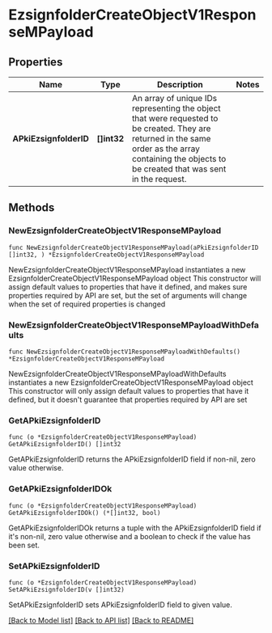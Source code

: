 # EzsignfolderCreateObjectV1ResponseMPayload

## Properties

Name | Type | Description | Notes
------------ | ------------- | ------------- | -------------
**APkiEzsignfolderID** | **[]int32** | An array of unique IDs representing the object that were requested to be created.  They are returned in the same order as the array containing the objects to be created that was sent in the request. | 

## Methods

### NewEzsignfolderCreateObjectV1ResponseMPayload

`func NewEzsignfolderCreateObjectV1ResponseMPayload(aPkiEzsignfolderID []int32, ) *EzsignfolderCreateObjectV1ResponseMPayload`

NewEzsignfolderCreateObjectV1ResponseMPayload instantiates a new EzsignfolderCreateObjectV1ResponseMPayload object
This constructor will assign default values to properties that have it defined,
and makes sure properties required by API are set, but the set of arguments
will change when the set of required properties is changed

### NewEzsignfolderCreateObjectV1ResponseMPayloadWithDefaults

`func NewEzsignfolderCreateObjectV1ResponseMPayloadWithDefaults() *EzsignfolderCreateObjectV1ResponseMPayload`

NewEzsignfolderCreateObjectV1ResponseMPayloadWithDefaults instantiates a new EzsignfolderCreateObjectV1ResponseMPayload object
This constructor will only assign default values to properties that have it defined,
but it doesn't guarantee that properties required by API are set

### GetAPkiEzsignfolderID

`func (o *EzsignfolderCreateObjectV1ResponseMPayload) GetAPkiEzsignfolderID() []int32`

GetAPkiEzsignfolderID returns the APkiEzsignfolderID field if non-nil, zero value otherwise.

### GetAPkiEzsignfolderIDOk

`func (o *EzsignfolderCreateObjectV1ResponseMPayload) GetAPkiEzsignfolderIDOk() (*[]int32, bool)`

GetAPkiEzsignfolderIDOk returns a tuple with the APkiEzsignfolderID field if it's non-nil, zero value otherwise
and a boolean to check if the value has been set.

### SetAPkiEzsignfolderID

`func (o *EzsignfolderCreateObjectV1ResponseMPayload) SetAPkiEzsignfolderID(v []int32)`

SetAPkiEzsignfolderID sets APkiEzsignfolderID field to given value.



[[Back to Model list]](../README.md#documentation-for-models) [[Back to API list]](../README.md#documentation-for-api-endpoints) [[Back to README]](../README.md)


